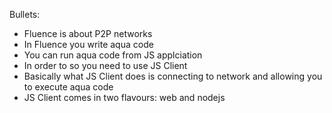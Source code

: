 Bullets:

- Fluence is about P2P networks
- In Fluence you write aqua code
- You can run aqua code from JS applciation
- In order to so you need to use JS Client
- Basically what JS Client does is connecting to network and allowing you to execute aqua code
- JS Client comes in two flavours: web and nodejs
